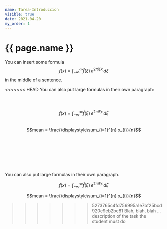 ```yaml
---
name: Tarea-Introduccion
visible: true
date: 2021-04-20
my_order: 1
---
```


# {{ page.name }}

You can insert some formula $$f(x) = \int_{-\infty}^\infty \hat f(\xi)\,e^{2 \pi i \xi x} \,d\xi$$ in the middle of a sentence.

<<<<<<< HEAD
You can also put large formulas in their own paragraph:

<br><br>
$$f(x) = \int_{-\infty}^\infty \hat f(\xi)\,e^{2 \pi i \xi x} \,d\xi$$
<br>
$$mean = \frac{\displaystyle\sum_{i=1}^{n} x_{i}}{n}$$

<br><br>
=======
You can also put large formulas in their own paragraph.

$$f(x) = \int_{-\infty}^\infty \hat f(\xi)\,e^{2 \pi i \xi x} \,d\xi$$

$$mean = \frac{\displaystyle\sum_{i=1}^{n} x_{i}}{n}$$

>>>>>>> 5273765c4fd756995a1e7bf25bcd920e9eb2be81
Blah, blah, blah ... description of the task the student must do